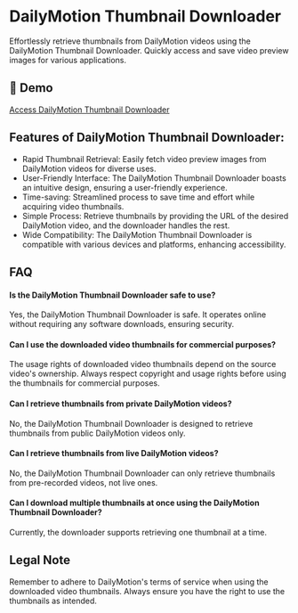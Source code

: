 # DailyMotion Thumbnail Downloader

Effortlessly retrieve thumbnails from DailyMotion videos using the DailyMotion Thumbnail Downloader. Quickly access and save video preview images for various applications.

## 🔗 Demo

[Access DailyMotion Thumbnail Downloader](https://imgpanda.com/dailymotion-video-thumbnail-downloader/)

## Features of DailyMotion Thumbnail Downloader:

- Rapid Thumbnail Retrieval: Easily fetch video preview images from DailyMotion videos for diverse uses.
- User-Friendly Interface: The DailyMotion Thumbnail Downloader boasts an intuitive design, ensuring a user-friendly experience.
- Time-saving: Streamlined process to save time and effort while acquiring video thumbnails.
- Simple Process: Retrieve thumbnails by providing the URL of the desired DailyMotion video, and the downloader handles the rest.
- Wide Compatibility: The DailyMotion Thumbnail Downloader is compatible with various devices and platforms, enhancing accessibility.

## FAQ

#### Is the DailyMotion Thumbnail Downloader safe to use?

Yes, the DailyMotion Thumbnail Downloader is safe. It operates online without requiring any software downloads, ensuring security.

#### Can I use the downloaded video thumbnails for commercial purposes?

The usage rights of downloaded video thumbnails depend on the source video's ownership. Always respect copyright and usage rights before using the thumbnails for commercial purposes.

#### Can I retrieve thumbnails from private DailyMotion videos?

No, the DailyMotion Thumbnail Downloader is designed to retrieve thumbnails from public DailyMotion videos only.

#### Can I retrieve thumbnails from live DailyMotion videos?

No, the DailyMotion Thumbnail Downloader can only retrieve thumbnails from pre-recorded videos, not live ones.

#### Can I download multiple thumbnails at once using the DailyMotion Thumbnail Downloader?

Currently, the downloader supports retrieving one thumbnail at a time.

## Legal Note

Remember to adhere to DailyMotion's terms of service when using the downloaded video thumbnails. Always ensure you have the right to use the thumbnails as intended.
